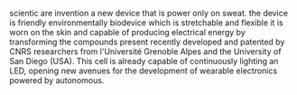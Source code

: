  scientic are invention a new device that is power only on sweat. the device is friendly environmentally biodevice which is stretchable and flexible it is worn on the skin and capable of producing electrical energy  by transforming the compounds present recently developed and patented by CNRS researchers from l'Université Grenoble Alpes and the University of San Diego (USA). This cell is already capable of continuously lighting an LED, opening new avenues for the development of wearable electronics powered by autonomous.
